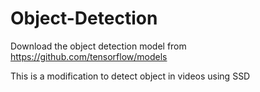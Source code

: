 # Object-Detection

Download the object detection model from https://github.com/tensorflow/models

This is a modification to detect object in videos using SSD
